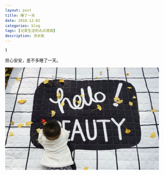 ```yaml
---
layout: post
title: 睡了一天
date: 2018-12-02
categories: blog
tags: [记录生活的点点滴滴]
description: 流水账
---
```


1 

担心安安，差不多睡了一天。

![银杏](https://github.com/cksmct/MarkdownPhotos/blob/master/mmexport1546262257283.jpg)


